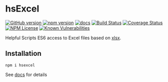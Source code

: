 hsExcel
========
[![GitHub version](https://badge.fury.io/gh/helpfulscripts%2Fhsexcel.svg)](https://badge.fury.io/gh/helpfulscripts%2Fhsexcel)
[![npm version](https://badge.fury.io/js/hsexcel.svg)](https://badge.fury.io/js/hsexcel)
[![docs](https://img.shields.io/badge/hsDocs--blue.svg)](https://helpfulscripts.github.io/hsExcel/#!/api/hsexcel/0)
[![Build Status](https://travis-ci.org/HelpfulScripts/hsExcel.svg?branch=master)](https://travis-ci.org/HelpfulScripts/hsExcel)
[![Coverage Status](https://coveralls.io/repos/github/HelpfulScripts/hsExcel/badge.svg?branch=master)](https://coveralls.io/github/HelpfulScripts/hsExcel?branch=master)
[![NPM License](https://img.shields.io/badge/license-MIT-brightgreen.svg)](https://www.npmjs.com/package/hsexcel) 
[![Known Vulnerabilities](https://snyk.io/test/github/HelpfulScripts/hsExcel/badge.svg?targetFile=package.json)](https://snyk.io/test/github/HelpfulScripts/hsExcel?targetFile=package.json)

Helpful Scripts ES6 access to Excel files based on [xlsx](https://www.npmjs.com/package/xlsx).

## Installation
`npm i hsexcel`

See [docs](https://helpfulscripts.github.io/hsExcel/#!/api/hsExcel/0) for details
